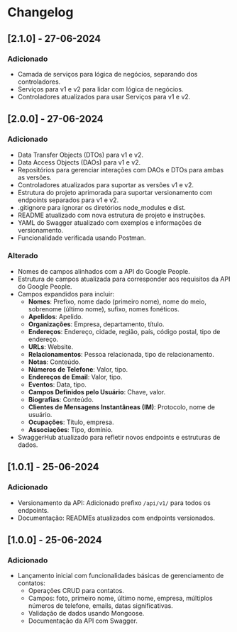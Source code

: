 # Changelog

## [2.1.0] - 27-06-2024
### Adicionado
- Camada de serviços para lógica de negócios, separando dos controladores.
- Serviços para v1 e v2 para lidar com lógica de negócios.
- Controladores atualizados para usar Serviços para v1 e v2.

## [2.0.0] - 27-06-2024
### Adicionado
- Data Transfer Objects (DTOs) para v1 e v2.
- Data Access Objects (DAOs) para v1 e v2.
- Repositórios para gerenciar interações com DAOs e DTOs para ambas as versões.
- Controladores atualizados para suportar as versões v1 e v2.
- Estrutura do projeto aprimorada para suportar versionamento com endpoints separados para v1 e v2.
- .gitignore para ignorar os diretórios node_modules e dist.
- README atualizado com nova estrutura de projeto e instruções.
- YAML do Swagger atualizado com exemplos e informações de versionamento.
- Funcionalidade verificada usando Postman.

### Alterado
- Nomes de campos alinhados com a API do Google People.
- Estrutura de campos atualizada para corresponder aos requisitos da API do Google People.
- Campos expandidos para incluir:
  - **Nomes**: Prefixo, nome dado (primeiro nome), nome do meio, sobrenome (último nome), sufixo, nomes fonéticos.
  - **Apelidos**: Apelido.
  - **Organizações**: Empresa, departamento, título.
  - **Endereços**: Endereço, cidade, região, país, código postal, tipo de endereço.
  - **URLs**: Website.
  - **Relacionamentos**: Pessoa relacionada, tipo de relacionamento.
  - **Notas**: Conteúdo.
  - **Números de Telefone**: Valor, tipo.
  - **Endereços de Email**: Valor, tipo.
  - **Eventos**: Data, tipo.
  - **Campos Definidos pelo Usuário**: Chave, valor.
  - **Biografias**: Conteúdo.
  - **Clientes de Mensagens Instantâneas (IM)**: Protocolo, nome de usuário.
  - **Ocupações**: Título, empresa.
  - **Associações**: Tipo, domínio.
- SwaggerHub atualizado para refletir novos endpoints e estruturas de dados.

## [1.0.1] - 25-06-2024
### Adicionado
- Versionamento da API: Adicionado prefixo `/api/v1/` para todos os endpoints.
- Documentação: READMEs atualizados com endpoints versionados.

## [1.0.0] - 25-06-2024
### Adicionado
- Lançamento inicial com funcionalidades básicas de gerenciamento de contatos:
  - Operações CRUD para contatos.
  - Campos: foto, primeiro nome, último nome, empresa, múltiplos números de telefone, emails, datas significativas.
  - Validação de dados usando Mongoose.
  - Documentação da API com Swagger.
